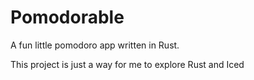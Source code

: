 # Pomodorable

A fun little pomodoro app written in Rust.

This project is just a way for me to explore Rust and Iced
